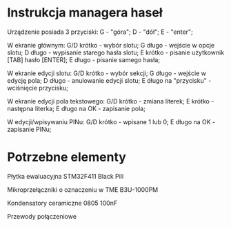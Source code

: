 # Instrukcja managera haseł
Urządzenie posiada 3 przyciski: 
G - "góra"; 
D - "dół"; 
E - "enter";

W ekranie głównym: 
	G/D krótko - wybór slotu; 
	G długo - wejście w opcje slotu; 
	D długo - wypisanie starego hasła slotu; 
	E krótko - pisanie użytkownik [TAB] hasło [ENTER]; 
	E długo - pisanie samego hasła; 
	
W ekranie edycji slotu: 
	G/D krótko - wybór sekcji; 
	G długo - wejście w edycję pola; 
	D długo - anulowanie edycji slotu; 
	E długo na "przycisku" - wciśnięcie przycisku; 
	
W ekranie edycji pola tekstowego: 
	G/D krótko - zmiana literek; 
	E krótko - następna literka; 
	E długo na OK - zapisanie pola; 
	
W edycji/wpisywaniu PINu: 
	G/D krótko - wpisane 1 lub 0; 
	E długo na OK - zapisanie PINu; 

# Potrzebne elementy

Płytka ewaluacyjna  STM32F411 Black Pill

Mikroprzełączniki o oznaczeniu w TME B3U-1000PM

Kondensatory ceramiczne 0805 100nF

Przewody połączeniowe
